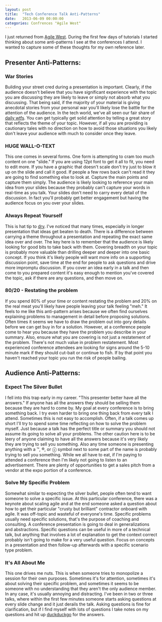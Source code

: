 ```yaml
---
layout: post
title:  "Tech Conference Talk Anti-Patterns"
date:   2013-06-09 00:00:00
categories: Confrences "Agile West"
---
```


I just returned from [Agile West](http://adc-bsc-west.techwell.com/). During the first few days of tutorials I started thinking about some anti-patterns I see at the conferences I attend. I wanted to capture some of these thoughts for my own reference later.

## Presenter Anti-Patterns:
### War Stories
Building your street cred during a presentation is important. Clearly, if the audience doesn't believe that you have significant experience with the topic you are discussing they are likely to leave or simply not absorb what you discussing. That being said, if the majority of your material is giving anecdotal stories from your personal war you'll likely lose the battle for the attention of the audience. In the tech world, we've all seen our fair share of [daily wtfs](http://thedailywtf.com/). You can get typically get solid attention by telling a great story that reflects the theme of your topic. However, if all you are providing is cautionary tales with no direction on how to avoid those situations you likely don't leave your audience with much to consider once they leave. 
### HUGE WALL-O-TEXT
This one comes in several forms. One form is attempting to cram too much content on one "slide." If you are using 12pt font to get it all to fit, you need to edit more. If you have a graphic that doesn't scale don't try just to blow it up on the slide and call it good. If people a few rows back can't read it they are going to find something else to look at. Capture the main points and capture them simply. The audience is likely looking to reference your main idea from your slides because they probably can't capture your words in real-time as you talk. Your slides don't need to carry every detail of the discussion. In fact you'll probably get better engagement but having the audience focus on you over your slides.
### Always Repeat Yourself
This is hat tip to [dry](http://en.wikipedia.org/wiki/Don't_repeat_yourself). I've noticed that many times, especially in longer presentation that ideas get beaten to death. There is a difference between carrying a theme throughout a presentation and repeating the exact same idea over and over. The key here is to remember that the audience is likely looking for good bits to take back with them. Covering breadth on your topic is probably more valuable than drilling deeper and deeper into one basic concept. If you think it's likely people will want more info on a supporting discussion point, save time at the end for people to ask questions and drive more impromptu discussion. If you cover an idea early in a talk and then come to you prepared content it's easy enough to mention you've covered the topic, ask if there are any questions, and then move on.
### 80/20 - Restating the problem
If you spend 80% of your time or content restating the problem and 20% on the real meat you'll likely have people leaving your talk feeling "meh." It feels to me like this anti-pattern arises because we often find ourselves explaining problems to management in detail before proposing solutions. Often times it seems we have to draw the problem out into gory details before we can get buy in for a solution. However, at a conference people come to hear you because they have the problem you describe in your summary. Also, ensure what you are covering is not just a restatement of the problem. There's not much value in problem restatement. Most experienced conference attendees are looking for signs around the 5-10 minute mark if they should cut-bait or continue to fish. If by that point you haven't reached your topic you run the risk of people bailing.
## Audience Anti-Patterns:
### Expect The Silver Bullet
I fell into this trap early in my career. "This presenter better have all the answers." If anyone has all the answers they should be selling them because they are hard to come by. My goal at every conference is to bring something back. I try even harder to bring one thing back from every talk I attend. Sometimes this is not easy to accomplish. Often, if a talk comes up short I'll try to spend some time reflecting on how to solve the problem myself. Just because a talk has the perfect title or summary you should not assume its going to solve all your problems. The other caution here is to be leery of anyone claiming to have all the answers because it's very likely they are trying to sell you something. Also any time someone is presenting anything with a &#8482;, &#174;, or &#9426; symbol next to some part of the name is probably trying to sell you something. While we all have to eat, if I'm paying to attended a conference then I'm likely not going to listen to an advertisement. There are plenty of opportunities to get a sales pitch from a vendor at the expo portion of a conference.
### Solve My Specific Problem
Somewhat similar to expecting the silver bullet, people often tend to want someone to solve a specific issue. At this particular conference, there was a keynote about scaling agile and at the end someone asked a question about how to get their particular "crusty but brilliant" contractor onboard with agile. It was off-topic and wasteful of everyone's time. Specific problems usually need specific solutions, that's the purpose of coaching and consulting. A conference presentation is going to deal in generalizations and abstractions. Specific questions can be useful in more of a technical talk, but anything that involves a lot of explanation to get the context correct probably isn't going to make for a very useful question. Focus on concepts in a presentation and then follow-up afterwards with a specific scenario type problem.
### It's All About Me
This one drives me nuts. This is when someone tries to monopolize a session for their own purposes. Sometimes it's for attention, sometimes it's about solving their specific problem, and sometimes it seems to be someone with no understanding that they aren't the only audience member. In any case, it's usually annoying and distracting. I've been in two or three talks, where within the first few minutes someone starts asking questions at every slide change and it just derails the talk. Asking questions is fine for clarification, but if I find myself with lots of questions I take notes on my questions and hit up [duckduckgo](http://duckduckgo.com) for the answers. 